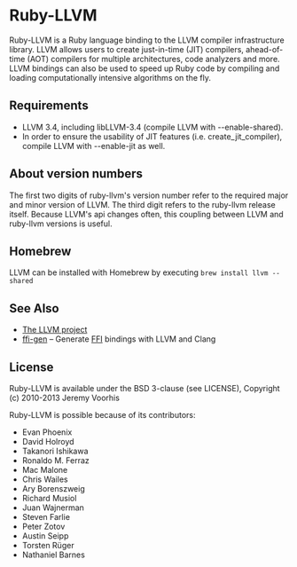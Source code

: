 Ruby-LLVM
=========

Ruby-LLVM is a Ruby language binding to the LLVM compiler infrastructure
library. LLVM allows users to create just-in-time (JIT) compilers, ahead-of-time
(AOT) compilers for multiple architectures, code analyzers and more. LLVM
bindings can also be used to speed up Ruby code by compiling and loading
computationally intensive algorithms on the fly.

Requirements
------------
* LLVM 3.4, including libLLVM-3.4 (compile LLVM with --enable-shared).
* In order to ensure the usability of JIT features (i.e. create_jit_compiler), compile LLVM with --enable-jit as well.

About version numbers
---------------------

The first two digits of ruby-llvm's version number refer to the required
major and minor version of LLVM. The third digit refers to the ruby-llvm
release itself. Because LLVM's api changes often, this coupling between
LLVM and ruby-llvm versions is useful.

Homebrew
--------
LLVM can be installed with Homebrew by executing `brew install llvm --shared`

See Also
--------
* [The LLVM project](http://llvm.org)
* [ffi-gen](https://github.com/neelance/ffi-gen) – Generate
  [FFI](https://github.com/ffi/ffi) bindings with LLVM and Clang

License
-------
Ruby-LLVM is available under the BSD 3-clause (see LICENSE), Copyright (c) 2010-2013 Jeremy Voorhis

Ruby-LLVM is possible because of its contributors:

* Evan Phoenix
* David Holroyd
* Takanori Ishikawa
* Ronaldo M. Ferraz
* Mac Malone
* Chris Wailes
* Ary Borenszweig
* Richard Musiol
* Juan Wajnerman
* Steven Farlie
* Peter Zotov
* Austin Seipp
* Torsten Rüger
* Nathaniel Barnes

